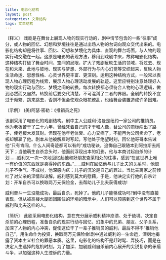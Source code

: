 ```yaml
---
title: 电影化结构
layout: post
categories: 文章结构
tags: 文章结构
---
```


〔释义〕 戏剧是在舞台上展现人物的现实行动的，剧中情节包含的一些“往事”成分，或人物的回忆、幻想和梦境往往是通过出场人物的台词向观众交代出来的。电影化结构却是将往事、回忆、幻想和梦境化为具体、直观的舞台场面，与人物的现实行动交融在一起。这原是电影的表现方法，移用到戏剧中来，故称电影化结构。这种结构打破了舞台时间、空间的局限，扩大了戏剧反映生活的领域，将过去、现在和未来、此地与彼地、现实与梦想、外部行为与内心幻觉等交织起来，反映人物生活命运、思想性格、心灵世界更丰富、更深刻。运用这种结构方式，一般常以表现人物心理历程为线索，展示人物心理活动发展的轨迹。这里应特别注意处理好人物的现实行动与回忆、梦境之间的转换。每次转换都必须符合人物的心理逻辑，做到必然而又自然。转换前后要交代清楚，不可混淆了二者的界限。全剧的转换不宜过于频繁、跳来跳去，否则不但会使观众眼花缭乱，也给舞台装置造成许多困难。

〔示例〕 (美)阿瑟·密勒：《推销员之死》

该剧采用了电影化的戏剧结构。剧中主人公威利·洛曼是纽约一家公司的推销员。他为老板苦干了三十六年，曾经凭着自己的才干和人像，替公司的商标闯出了路子，使老板大发其财。但现在他年老体衰、心力交瘁了，不能再为公司卖命了，老板却解雇了他。剧本从他被解雇时写起，写他处于绝望时刻，回忆他哥哥本告诫他“只有肯闯，什么人间奇迹都可以有的”成功秘诀，追悔自己跟随本到阿拉斯去闯天下；当他萌生自杀念头时，他面前浮现出本的幻影，他与本商讨起自杀的计划……威利又一次一次地回忆起他和好朋友查莱相处的往事，感到“在这世界上唯一有价值的东西就是卖得掉的东西。”……威利在回忆他与儿子比夫的关系时，他恨儿子不争气、不成材，他深感内疚：儿子的沉沦是自己的罪过。当比夫离家之前倾吐了对父亲的深情和谅解，威利感到莫大的慰藉，于是，他决定实行他的自杀计划：开车自杀可以换取两万元保险金，去帮助儿子比夫获得成功!

威利奋斗一生没能成功，最后自杀，死掉了。他的儿子能够成功吗?剧中没有直接表现，但从被高楼大厦团团围住的环境的暗示中，人们可以预感到这个世界不属于威利和比夫这样的人。

〔简析〕 此剧采用电影化结构，意在充分展示威利精神崩溃、处于绝境、决定自杀前的心理历程，准备自杀的现实行动与回忆、幻象中的兄弟、朋友、父子关系，加深了人物的内心冲突，促使这位干了一辈子推销员的威利，最后不得不“推销他自己”，用生命作为投资，换取两万元保险金!剧中通过威利的一生命运，深刻地揭露了资本主义社会的罪恶本质。这里，电影化的结构不是赶时髦、弄技巧，而是在决定人生选择的危机时刻，为了加深、加剧威利自杀前内心展开的尖锐复杂的矛盾斗争，以加强这种人生控诉的力量。 